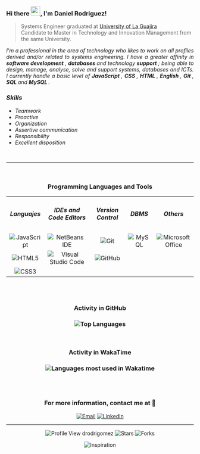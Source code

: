 ### Hi there <img src="https://media.giphy.com/media/hvRJCLFzcasrR4ia7z/giphy.gif" width="25px">, I'm Daniel Rodriguez!

> Systems Engineer graduated at [University of La Guajira](https://www.uniguajira.edu.co/) <br />
> Candidate to Master in Technology and Innovation Management from the same University.

<p align="justify">
<i>I'm a professional in the area of technology who likes to work on all profiles derived and/or related to systems engineering. I have a greater affinity in <b> software development </b>, <b> databases </b> and technology <b> support </b>; being able to design, manage, analyse, solve and support systems, databases and ICTs. I currently handle a basic level of <b> JavaScript </b>, <b> CSS </b>, <b> HTML </b>, <b> English </b>, <b> Git </b>, <b> SQL </b> and <b> MySQL </b>.</i>
<p>

<h3><i>Skills</i></h3>

- <i>Teamwork</i>
- <i>Proactive</i> 
- <i>Organization</i>
- <i>Assertive communication</i>
- <i>Responsibility</i>
- <i>Excellent disposition</i>

<br />
<hr />
<br />




<h3 align="center">Programming Languages and Tools</h3>

<table align="center">
    <tr>
      <th><h5 align="center">Languajes</h5></th>
      <th><h5 align="center">IDEs and Code Editors</h5></th>
      <th><h5 align="center">Version Control</h5></th>
      <th><h5 align="center">DBMS</h5></th>
      <th><h5 align="center">Others</h5></th>
    </tr>
    <tr>
      <td align="center">
          <img alt="JavaScript" src="https://img.shields.io/badge/-JavaScript-F7DF1E?style=plastic&logo=javascript&logoColor=F7DF1E&color=000" />
      </td>
      <td align="center">
        <img alt="NetBeans IDE" src="https://img.shields.io/badge/-NetBeans-1B6AC6?style=plastic&logo=apache-netbeans-ide&logoColor=fff" />
      </td>
      <td align="center">
        <img alt="Git" src="https://img.shields.io/badge/-Git-F05032?style=plastic&logo=git&logoColor=white" />
      </td>
      <td align="center">
        <img alt="MySQL" src="https://img.shields.io/badge/-MySQL-4479A1?style=plastic&logo=mysql&logoColor=white" />
      </td>
      <td align="center">
        <img alt="Microsoft Office" src="https://img.shields.io/badge/Microsoft_Office-D83B01?style=flat&logo=microsoftoffice&logoColor=white$color=D83B01" />
      </td>
    </tr>
  <tr>
    <td align="center">
      <img alt="HTML5" src="https://img.shields.io/badge/-HTML%205-E34F26?style=plastic&logo=html5&logoColor=white" />
    </td>
    <td align="center">      
        <img alt="Visual Studio Code" src="https://img.shields.io/badge/-VS%20Code-007ACC?style=plastic&logo=visual-studio-code&logoColor=white" />
    </td>
    <td align="center">
      <img alt="GitHub" src="https://img.shields.io/badge/-GitHub-181717?style=for-plastic&logo=github&logoColor=white" />
    </td>
  </tr>
  <tr>
    <td align="center">
      <img alt="CSS3" src="https://img.shields.io/badge/-CSS%203-1572B6?style=plastic&logo=css3&logoColor=white" />
    </td>
  </tr>
</table>

<br />
<br />

<div align="center">
<h3>Activity in GitHub<h3>
<img alt="Top Languages" src="https://github-readme-stats.vercel.app/api/top-langs/?username=drodrigomez&layout=compact&hide_title=true&hide_border=true" align="center" />
</div>
<br />
<div align="center">
<h3>Activity in WakaTime<h3>
<img alt="Languages most used in Wakatime" src="https://github-readme-stats.vercel.app/api/wakatime?username=drodrigomez&hide_title=true&disable_animations=false&layout=compact" />
</div>

    
<br />
<br />

<h3 align="center" >For more information, contact me at 💬</h3>

<p align="center">
<a href="mailto:danielj.rodriguezgomez@yahoo.com"><img alt="Email" src="https://img.shields.io/badge/Email-danielj.rodriguezgomez@yahoo.com-blue?style=flat&logo=gmail"></a>
<a href="https://www.linkedin.com/in/drodrigomez/" target="_blank"><img alt="LinkedIn" src="https://img.shields.io/badge/LinkedIn-drodrigomez-blue?style=flat&logo=linkedin"></a>
</p>

<!--<a href="https://www.anandmainali.com.np" target="_blank"><img alt="Website" src="https://img.shields.io/badge/Website-www.anandmainali.com.np-blue?style=flat&logo=google-chrome"></a>-->

<!--<a href="https://stackoverflow.com/users/8519896/anand-mainali?tab=profile" target="_blank"><img alt="Stack Overflow" src="https://img.shields.io/badge/Stackoverflow-Anand%20Mainali-blue?style=flat&logo=stackoverflow"></a>-->


<hr />

<div align="center">
  <img alt="Profile View drodrigomez" src="https://komarev.com/ghpvc/?username=drodrigomez&&style=flat-square" />
  <img alt="Stars" src="https://img.shields.io/github/stars/drodrigomez/drodrigomez?style=flat-square&labelColor=343b41" />
  <img alt="Forks" src="https://img.shields.io/github/forks/drodrigomez/drodrigomez?style=flat-square&labelColor=343b41" />
</div>



<p align="center"><img alt="Inspiration" src="https://readme-typing-svg.herokuapp.com?center=true&multiline=true&height=70&lines=Simplicity+taken+to+the+extreme;becomes+elegance%2C+Jon+Franklin" /></p>

